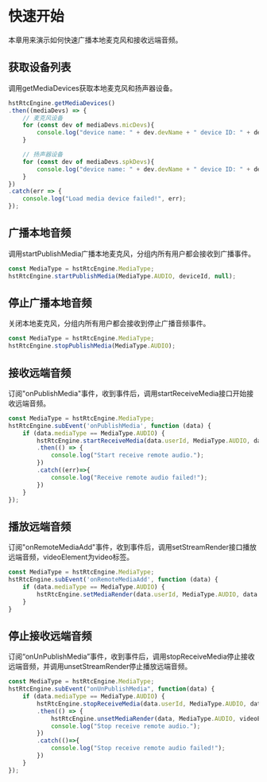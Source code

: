 # 快速开始

本章用来演示如何快速广播本地麦克风和接收远端音频。


## 获取设备列表

调用getMediaDevices获取本地麦克风和扬声器设备。

```js
hstRtcEngine.getMediaDevices()
.then((mediaDevs) => {
    // 麦克风设备
    for (const dev of mediaDevs.micDevs){
        console.log("device name: " + dev.devName + " device ID: " + dev.devId);
    }

    // 扬声器设备
    for (const dev of mediaDevs.spkDevs){
        console.log("device name: " + dev.devName + " device ID: " + dev.devId);
    }
})
.catch(err => {
    console.log("Load media device failed!", err);
});
```

## 广播本地音频

调用startPublishMedia广播本地麦克风，分组内所有用户都会接收到广播事件。

```js
const MediaType = hstRtcEngine.MediaType;
hstRtcEngine.startPublishMedia(MediaType.AUDIO, deviceId, null);
```

## 停止广播本地音频

关闭本地麦克风，分组内所有用户都会接收到停止广播音频事件。

```js
const MediaType = hstRtcEngine.MediaType;
hstRtcEngine.stopPublishMedia(MediaType.AUDIO);
```

## 接收远端音频

订阅"onPublishMedia"事件，收到事件后，调用startReceiveMedia接口开始接收远端音频。

```js
const MediaType = hstRtcEngine.MediaType;
hstRtcEngine.subEvent('onPublishMedia', function (data) {
    if (data.mediaType == MediaType.AUDIO) {
        hstRtcEngine.startReceiveMedia(data.userId, MediaType.AUDIO, data.mediaId)
        .then(() => {
            console.log("Start receive remote audio.");
        })
        .catch((err)=>{
            console.log("Receive remote audio failed!");
        })
    } 
});
```

## 播放远端音频

订阅"onRemoteMediaAdd"事件，收到事件后，调用setStreamRender接口播放远端音频，videoElement为video标签。

```js
const MediaType = hstRtcEngine.MediaType;
hstRtcEngine.subEvent('onRemoteMediaAdd', function (data) {
    if (data.mediaType == MediaType.AUDIO) {
		hstRtcEngine.setMediaRender(data.userId, MediaType.AUDIO, data.mediaId, videoElement)
    }
}
```

## 停止接收远端音频

订阅“onUnPublishMedia”事件，收到事件后，调用stopReceiveMedia停止接收远端音频，并调用unsetStreamRender停止播放远端音频。

```js
const MediaType = hstRtcEngine.MediaType;
hstRtcEngine.subEvent("onUnPublishMedia", function(data) {
    if (data.mediaType == MediaType.AUDIO) {
        hstRtcEngine.stopReceiveMedia(data.userId, MediaType.AUDIO, data.mediaId)
        .then(() => {
			hstRtcEngine.unsetMediaRender(data, MediaType.AUDIO, videoElement)
            console.log("Stop receive remote audio.");
        })
        .catch(()=>{
            console.log("Stop receive remote audio failed!");
        })
    }
});
```
